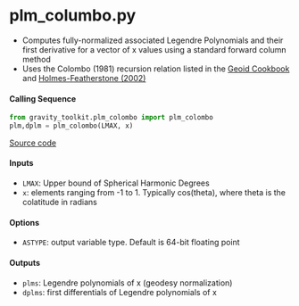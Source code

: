 plm_columbo.py
==============

 - Computes fully-normalized associated Legendre Polynomials and their first derivative for a vector of x values using a standard forward column method
 - Uses the Colombo (1981) recursion relation listed in the [Geoid Cookbook](http://mitgcm.org/~mlosch/geoidcookbook.pdf) and [Holmes-Featherstone (2002)](https://doi.org/10.1007/s00190-002-0216-2)

#### Calling Sequence
```python
from gravity_toolkit.plm_colombo import plm_colombo
plm,dplm = plm_colombo(LMAX, x)
```
[Source code](https://github.com/tsutterley/read-GRACE-harmonics/blob/master/gravity_toolkit/plm_columbo.py)

#### Inputs
 - `LMAX`: Upper bound of Spherical Harmonic Degrees
 - `x`: elements ranging from -1 to 1. Typically cos(theta), where theta is the colatitude in radians
        
#### Options
 - `ASTYPE`: output variable type. Default is 64-bit floating point

#### Outputs
 - `plms`: Legendre polynomials of x (geodesy normalization)
 - `dplms`: first differentials of Legendre polynomials of x

